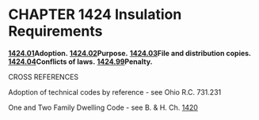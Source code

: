 CHAPTER 1424 Insulation Requirements
====================================

[**1424.01**](56ddc479.html)**Adoption.**
[**1424.02**](56e10681.html)**Purpose.**
[**1424.03**](56e5bcf0.html)**File and distribution copies.**
[**1424.04**](56e964f6.html)**Conflicts of laws.**
[**1424.99**](56f12470.html)**Penalty.**

CROSS REFERENCES

Adoption of technical codes by reference - see Ohio R.C. 731.231

One and Two Family Dwelling Code - see B. & H. Ch. [1420](5640d1f0.html)
